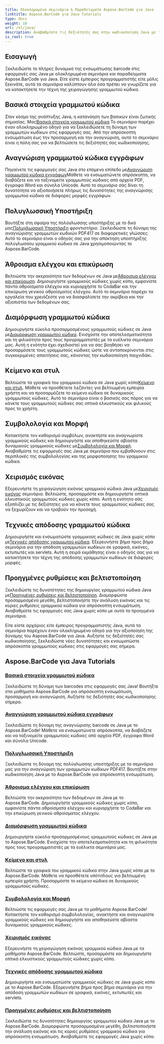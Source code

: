 ```yaml
---
title: Ολοκληρωμένα σεμινάρια & Παραδείγματα Aspose.BarCode για Java
linktitle: Aspose.BarCode για Java Tutorials
type: docs
weight: 10
url: /el/java/
description: Αναβαθμίστε τις δεξιότητές σας στην κωδικοποίηση Java με τα μαθήματα Aspose.BarCode. Ξεκλειδώστε την απρόσκοπτη ενσωμάτωση, προσαρμογή και αναγνώριση. Βουτήξτε στη δύναμη των barcodes σήμερα.
is_root: true
---
```

## Εισαγωγή

Ξεκλειδώστε το πλήρες δυναμικό της ενσωμάτωσης barcode στις εφαρμογές σας Java με ολοκληρωμένα σεμινάρια και παραδείγματα Aspose.BarCode για Java. Είτε είστε έμπειρος προγραμματιστής είτε μόλις ξεκινάτε, αυτά τα σεμινάρια καλύπτουν όλα όσα πρέπει να γνωρίζετε για να κατακτήσετε την τέχνη της χειραγώγησης γραμμωτού κώδικα.

## Βασικά στοιχεία γραμμωτού κώδικα

 Στον κόσμο της ανάπτυξης Java, η κατανόηση των βασικών είναι ζωτικής σημασίας. Μας[Βασικά στοιχεία γραμμωτού κώδικα](./barcode-basics/) Το σεμινάριο παρέχει έναν ολοκληρωμένο οδηγό για να ξεκλειδώσετε τη δύναμη των γραμμωτών κωδίκων στις εφαρμογές σας. Από την απρόσκοπτη ενσωμάτωση έως την προσαρμογή και την αναγνώριση, αυτό το σεμινάριο είναι η πύλη σας για να βελτιώσετε τις δεξιότητές σας κωδικοποίησης.

## Αναγνώριση γραμμωτού κώδικα εγγράφων

 Πηγαίνετε τις εφαρμογές σας Java στο επόμενο επίπεδο με[Αναγνώριση γραμμωτού κώδικα εγγράφων](./document-barcode-recognition/)Μάθετε να ενσωματώνετε απρόσκοπτα, να διαβάζετε και να ταξινομείτε γραμμωτούς κώδικες από αρχεία PDF, έγγραφα Word και σύνολα Unicode. Αυτό το σεμινάριο σάς δίνει τη δυνατότητα να αξιοποιήσετε πλήρως τις δυνατότητες της αναγνώρισης γραμμωτού κώδικα σε διάφορες μορφές εγγράφων.

## Πολυγλωσσική Υποστήριξη

 Βουτήξτε στη σφαίρα της πολύγλωσσης υποστήριξης με το δικό μας[Πολυγλωσσική Υποστήριξη](./multilingual-support/) φροντιστήριο. Ξεκλειδώστε τη δύναμη της αναγνώρισης γραμμωτών κωδικών PDF417 σε διαφορετικές γλώσσες. Αυτό το σεμινάριο είναι ο οδηγός σας για την απόκτηση υποστήριξης πολύγλωσσου γραμμικού κώδικα σε Java χρησιμοποιώντας το Aspose.BarCode.

## Άθροισμα ελέγχου και επικύρωση

 Βελτιώστε την ακεραιότητα των δεδομένων σε Java με[Άθροισμα ελέγχου και επικύρωση](./checksum-and-validation/). Δημιουργήστε γραμμικούς κώδικες χωρίς κόπο, εμφανίστε πάντα αθροίσματα ελέγχου και κυριαρχήστε το CodaBar και την επικύρωση γενικού αθροίσματος ελέγχου. Αυτό το σεμινάριο παρέχει τα εργαλεία που χρειάζεστε για να διασφαλίσετε την ακρίβεια και την αξιοπιστία των δεδομένων σας.

## Διαμόρφωση γραμμωτού κώδικα

 Δημιουργήστε εύκολα προσαρμοσμένους γραμμωτούς κώδικες σε Java με[Διαμόρφωση γραμμωτού κώδικα](./barcode-configuration/). Ενισχύστε την αποτελεσματικότητα και τη φιλικότητα προς τους προγραμματιστές με τα ευέλικτα σεμινάρια μας. Αυτή η ενότητα έχει σχεδιαστεί για να σας βοηθήσει να προσαρμόσετε τους γραμμωτούς κώδικες ώστε να ανταποκρίνονται στις συγκεκριμένες απαιτήσεις σας, κάνοντας την κωδικοποίηση παιχνιδάκι.

## Κείμενο και στυλ

Βελτιώστε τα γραφικά του γραμμικού κώδικα σε Java χωρίς κόπο[Κείμενο και στυλ](./text-and-styling/). Μάθετε να προσθέτετε λεζάντες για βελτιωμένη εμπειρία χρήστη και να προσαρμόζετε το κείμενο κώδικα σε δυναμικούς γραμμωτούς κώδικες. Αυτό το σεμινάριο είναι ο βασικός σας πόρος για να κάνετε τους γραμμωτούς κώδικες σας οπτικά ελκυστικούς και φιλικούς προς το χρήστη.

## Συμβολολογία και Μορφή

 Κατακτήστε τον καθορισμό συμβόλων, ανακτήστε και αναγνωρίστε γραμμικούς κώδικες και δημιουργήστε και αποθηκεύστε αβίαστα δυναμικούς γραμμικούς κώδικες με[Συμβολολογία και Μορφή](./symbology-and-format/). Αναβαθμίστε τις εφαρμογές σας Java με σεμινάρια που εμβαθύνουν στις περιπλοκές της συμβολολογίας και της μορφοποίησης του γραμμικού κώδικα.

## Χειρισμός εικόνας

 Εξερευνήστε τη χειραγώγηση εικόνας γραμμικού κώδικα Java με[Χειρισμός εικόνας](./image-manipulation/) σεμινάρια. Βελτιώστε, προσαρμόστε και δημιουργήστε οπτικά ελκυστικούς γραμμωτούς κώδικες χωρίς κόπο. Αυτή η ενότητα σάς εξοπλίζει με τις δεξιότητες για να κάνετε τους γραμμωτούς κώδικες σας να ξεχωρίζουν και να τραβούν την προσοχή.

## Τεχνικές απόδοσης γραμμωτού κώδικα

 Δημιουργήστε και ενσωματώστε γραμμικούς κώδικες σε Java χωρίς κόπο με[Τεχνικές απόδοσης γραμμωτού κώδικα](./barcode-rendering-techniques/). Εξερευνήστε βήμα προς βήμα σεμινάρια για την απόδοση γραμμωτών κωδίκων σε γραφικά, εικόνες, εκτυπωτές και servlets. Αυτή η σειρά εκμάθησης είναι ο οδηγός σας για να κατακτήσετε την τέχνη της απόδοσης γραμμωτών κωδίκων σε διάφορες μορφές.

## Προηγμένες ρυθμίσεις και βελτιστοποίηση

Ξεκλειδώστε τις δυνατότητες της δημιουργίας γραμμωτού κώδικα Java με[Προηγμένες ρυθμίσεις και βελτιστοποίηση](./advanced-settings-and-optimization/). Διαμορφώστε προσαρμοσμένα μεγέθη, βελτιστοποιήστε την ανάλυση εικόνας και τις κύριες ρυθμίσεις γραμμικού κώδικα για απρόσκοπτη ενσωμάτωση. Αναβαθμίστε τις εφαρμογές σας Java χωρίς κόπο με αυτά τα προηγμένα σεμινάρια.

Είτε είστε αρχάριος είτε έμπειρος προγραμματιστής Java, αυτά τα σεμινάρια παρέχουν έναν ολοκληρωμένο οδηγό για την αξιοποίηση της δύναμης του Aspose.BarCode για Java. Αυξήστε τις δεξιότητές σας κωδικοποίησης, ξεκλειδώστε νέες δυνατότητες και ενσωματώστε απρόσκοπτα γραμμωτούς κώδικες στις εφαρμογές σας σήμερα.

##  Aspose.BarCode για Java Tutorials
### [Βασικά στοιχεία γραμμωτού κώδικα](./barcode-basics/)
Ξεκλειδώστε τη δύναμη των barcodes στις εφαρμογές σας Java! Βουτήξτε στα μαθήματα Aspose.BarCode για απρόσκοπτη ενσωμάτωση, προσαρμογή και αναγνώριση. Αυξήστε τις δεξιότητές σας κωδικοποίησης σήμερα.
### [Αναγνώριση γραμμωτού κώδικα εγγράφων](./document-barcode-recognition/)
Ξεκλειδώστε τη δύναμη της αναγνώρισης barcode σε Java με το Aspose.BarCode! Μάθετε να ενσωματώνετε απρόσκοπτα, να διαβάζετε και να ταξινομείτε γραμμωτούς κώδικες από αρχεία PDF, έγγραφα Word και σύνολα Unicode.
### [Πολυγλωσσική Υποστήριξη](./multilingual-support/)
Ξεκλειδώστε τη δύναμη της πολύγλωσσης υποστήριξης με τα σεμινάρια μας για την αναγνώριση των γραμμωτών κωδίκων PDF417. Βουτήξτε στην κωδικοποίηση Java με το Aspose.BarCode για απρόσκοπτη ενσωμάτωση.
### [Άθροισμα ελέγχου και επικύρωση](./checksum-and-validation/)
Βελτιώστε την ακεραιότητα των δεδομένων σε Java με το Aspose.BarCode. Δημιουργήστε γραμμικούς κώδικες χωρίς κόπο, εμφανίστε πάντα αθροίσματα ελέγχου και κυριαρχήστε το CodaBar και την επικύρωση γενικού αθροίσματος ελέγχου. 
### [Διαμόρφωση γραμμωτού κώδικα](./barcode-configuration/)
Δημιουργήστε εύκολα προσαρμοσμένους γραμμωτούς κώδικες σε Java με το Aspose.BarCode. Ενισχύστε την αποτελεσματικότητα και τη φιλικότητα προς τους προγραμματιστές με τα ευέλικτα σεμινάρια μας.
### [Κείμενο και στυλ](./text-and-styling/)
Βελτιώστε τα γραφικά του γραμμικού κώδικα στην Java χωρίς κόπο με το Aspose.BarCode. Μάθετε να προσθέτετε υπότιτλους για βελτιωμένη εμπειρία χρήστη. Προσαρμόστε το κείμενο κώδικα σε δυναμικούς γραμμωτούς κώδικες.
### [Συμβολολογία και Μορφή](./symbology-and-format/)
Βελτιώστε τις εφαρμογές σας Java με τα μαθήματα Aspose.BarCode! Κατακτήστε τον καθορισμό συμβολολογίας, ανακτήστε και αναγνωρίστε γραμμικούς κώδικες και δημιουργήστε και αποθηκεύστε αβίαστα δυναμικούς γραμμικούς κώδικες.
### [Χειρισμός εικόνας](./image-manipulation/)
Εξερευνήστε τη χειραγώγηση εικόνας γραμμικού κώδικα Java με τα μαθήματα Aspose.BarCode. Βελτιώστε, προσαρμόστε και δημιουργήστε οπτικά ελκυστικούς γραμμωτούς κώδικες χωρίς κόπο.
### [Τεχνικές απόδοσης γραμμωτού κώδικα](./barcode-rendering-techniques/)
Δημιουργήστε και ενσωματώστε γραμμικούς κώδικες σε Java χωρίς κόπο με το Aspose.BarCode. Εξερευνήστε βήμα προς βήμα σεμινάρια για την απόδοση γραμμωτών κωδίκων σε γραφικά, εικόνες, εκτυπωτές και servlets.
### [Προηγμένες ρυθμίσεις και βελτιστοποίηση](./advanced-settings-and-optimization/)
Ξεκλειδώστε τις δυνατότητες δημιουργίας γραμμωτού κώδικα Java με το Aspose.BarCode. Διαμορφώστε προσαρμοσμένα μεγέθη, βελτιστοποιήστε την ανάλυση εικόνας και τις κύριες ρυθμίσεις γραμμικού κώδικα για απρόσκοπτη ενσωμάτωση. Αναβαθμίστε τις εφαρμογές Java χωρίς κόπο.